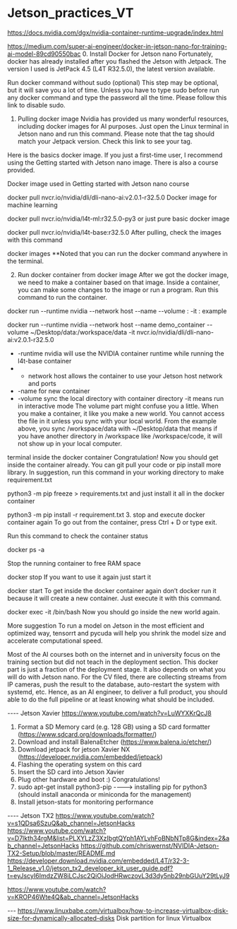 # Jetson_practices_VT
https://docs.nvidia.com/dgx/nvidia-container-runtime-upgrade/index.html

https://medium.com/super-ai-engineer/docker-in-jetson-nano-for-training-ai-model-89cd90550bac
0. Install Docker for Jetson nano
Fortunately, docker has already installed after you flashed the Jetson with Jetpack. The version I used is JetPack 4.5 (L4T R32.5.0), the latest version available.

Run docker command without sudo (optional)
This step may be optional, but it will save you a lot of time. Unless you have to type sudo before run any docker command and type the password all the time. Please follow this link to disable sudo.

1. Pulling docker image
Nvidia has provided us many wonderful resources, including docker images for AI purposes. Just open the Linux terminal in Jetson nano and run this command. Please note that the tag should match your Jetpack version. Check this link to see your tag.

Here is the basics docker image. If you just a first-time user, I recommend using the Getting started with Jetson nano image. There is also a course provided.

Docker image used in Getting started with Jetson nano course

docker pull nvcr.io/nvidia/dli/dli-nano-ai:v2.0.1-r32.5.0
Docker image for machine learning

docker pull nvcr.io/nvidia/l4t-ml:r32.5.0-py3
or just pure basic docker image

docker pull nvcr.io/nvidia/l4t-base:r32.5.0
After pulling, check the images with this command

docker images
**Noted that you can run the docker command anywhere in the terminal.

2. Run docker container from docker image
After we got the docker image, we need to make a container based on that image. Inside a container, you can make some changes to the image or run a program. Run this command to run the container.

docker run --runtime nvidia --network host --name <name> --volume <local dir>:<container dir> -it <images name>:<tag>
example

docker run --runtime nvidia --network host --name demo_container --volume ~/Desktop/data:/workspace/data -it nvcr.io/nvidia/dli/dli-nano-ai:v2.0.1-r32.5.0
- -runtime nvidia will use the NVIDIA container runtime while running the l4t-base container
- - network host allows the container to use your Jetson host network and ports
- -name for new container
- -volume sync the local directory with container directory
-it means run in interactive mode
The volume part might confuse you a little. When you make a container, it like you make a new world. You cannot access the file in it unless you sync with your local world. From the example above, you sync /workspace/data with ~/Desktop/data that means if you have another directory in /workspace like /workspace/code, it will not show up in your local computer.


terminal inside the docker container
Congratulation!
Now you should get inside the container already. You can git pull your code or pip install more library. In suggestion, run this command in your working directory to make requirement.txt

python3 -m pip freeze > requirements.txt
and just install it all in the docker container

python3 -m pip install -r requirement.txt
3. stop and execute docker container again
To go out from the container, press Ctrl + D or type exit.

Run this command to check the container status

docker ps -a

Stop the running container to free RAM space

docker stop <conatainer name or ID>
If you want to use it again just start it

docker start <conatainer name or ID>
To get inside the docker container again don’t docker run it because it will create a new container. Just execute it with this command.

docker exec -it <docker container> /bin/bash
Now you should go inside the new world again.

More suggestion
To run a model on Jetson in the most efficient and optimized way, tensorrt and pycuda will help you shrink the model size and accelerate computational speed.

Most of the AI courses both on the internet and in university focus on the training section but did not teach in the deployment section. This docker part is just a fraction of the deployment stage. It also depends on what you will do with Jetson nano. For the CV filed, there are collecting streams from IP cameras, push the result to the database, auto-restart the system with systemd, etc. Hence, as an AI engineer, to deliver a full product, you should able to do the full pipeline or at least knowing what should be included.


---- Jetson Xavier
https://www.youtube.com/watch?v=LuWYXKrQcJ8 
1. Format a SD Memory card (e.g. 128 GB) using a SD card formatter (https://www.sdcard.org/downloads/formatter/)
2. Download and install BalenaEtcher (https://www.balena.io/etcher/)
3. Download jetpack for jetson Xavier NX (https://developer.nvidia.com/embedded/jetpack)
4. Flashing the operating system on this card
5. Insert the SD card into Jetson Xavier
6. Plug other hardware and boot :) Congratulations!
7. sudo apt-get install python3-pip ----> installing pip for python3 (should install anaconda or miniconda for the management)
8. Install jetson-stats for monitoring performance

---- Jetson TX2
https://www.youtube.com/watch?v=s1QDsa6SzuQ&ab_channel=JetsonHacks
https://www.youtube.com/watch?v=D7lkth34rgM&list=PLXYLzZ3XzIbgtQYph1AYLvhFoBNbNTp8G&index=2&ab_channel=JetsonHacks
https://github.com/chriswernst/NVIDIA-Jetson-TX2-Setup/blob/master/README.md
https://developer.download.nvidia.com/embedded/L4T/r32-3-1_Release_v1.0/jetson_tx2_developer_kit_user_guide.pdf?t=eyJscyI6ImdzZW8iLCJsc2QiOiJodHRwczovL3d3dy5nb29nbGUuY29tLyJ9

https://www.youtube.com/watch?v=KROP46Wte4Q&ab_channel=JetsonHacks 

  
--- https://www.linuxbabe.com/virtualbox/how-to-increase-virtualbox-disk-size-for-dynamically-allocated-disks Disk partition for linux Virtualbox
